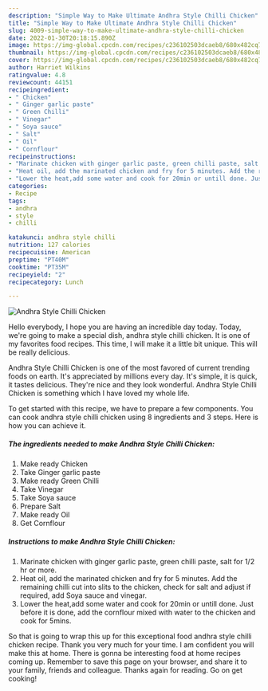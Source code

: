```yaml
---
description: "Simple Way to Make Ultimate Andhra Style Chilli Chicken"
title: "Simple Way to Make Ultimate Andhra Style Chilli Chicken"
slug: 4009-simple-way-to-make-ultimate-andhra-style-chilli-chicken
date: 2022-01-30T20:18:15.890Z
image: https://img-global.cpcdn.com/recipes/c236102503dcaeb8/680x482cq70/andhra-style-chilli-chicken-recipe-main-photo.jpg
thumbnail: https://img-global.cpcdn.com/recipes/c236102503dcaeb8/680x482cq70/andhra-style-chilli-chicken-recipe-main-photo.jpg
cover: https://img-global.cpcdn.com/recipes/c236102503dcaeb8/680x482cq70/andhra-style-chilli-chicken-recipe-main-photo.jpg
author: Harriet Wilkins
ratingvalue: 4.8
reviewcount: 44151
recipeingredient:
- " Chicken"
- " Ginger garlic paste"
- " Green Chilli"
- " Vinegar"
- " Soya sauce"
- " Salt"
- " Oil"
- " Cornflour"
recipeinstructions:
- "Marinate chicken with ginger garlic paste, green chilli paste, salt for 1/2 hr or more."
- "Heat oil, add the marinated chicken and fry for 5 minutes. Add the remaining chilli cut into slits to the chicken, check for salt and adjust if required, add Soya sauce and vinegar."
- "Lower the heat,add some water and cook for 20min or untill done. Just before it is done, add the cornflour mixed with water to the chicken and cook for 5mins."
categories:
- Recipe
tags:
- andhra
- style
- chilli

katakunci: andhra style chilli 
nutrition: 127 calories
recipecuisine: American
preptime: "PT40M"
cooktime: "PT35M"
recipeyield: "2"
recipecategory: Lunch

---
```



![Andhra Style Chilli Chicken](https://img-global.cpcdn.com/recipes/c236102503dcaeb8/680x482cq70/andhra-style-chilli-chicken-recipe-main-photo.jpg)

Hello everybody, I hope you are having an incredible day today. Today, we're going to make a special dish, andhra style chilli chicken. It is one of my favorites food recipes. This time, I will make it a little bit unique. This will be really delicious.



Andhra Style Chilli Chicken is one of the most favored of current trending foods on earth. It's appreciated by millions every day. It's simple, it is quick, it tastes delicious. They're nice and they look wonderful. Andhra Style Chilli Chicken is something which I have loved my whole life.


To get started with this recipe, we have to prepare a few components. You can cook andhra style chilli chicken using 8 ingredients and 3 steps. Here is how you can achieve it.

<!--inarticleads1-->

##### The ingredients needed to make Andhra Style Chilli Chicken:

1. Make ready  Chicken
1. Take  Ginger garlic paste
1. Make ready  Green Chilli
1. Take  Vinegar
1. Take  Soya sauce
1. Prepare  Salt
1. Make ready  Oil
1. Get  Cornflour




<!--inarticleads2-->

##### Instructions to make Andhra Style Chilli Chicken:

1. Marinate chicken with ginger garlic paste, green chilli paste, salt for 1/2 hr or more.
1. Heat oil, add the marinated chicken and fry for 5 minutes. Add the remaining chilli cut into slits to the chicken, check for salt and adjust if required, add Soya sauce and vinegar.
1. Lower the heat,add some water and cook for 20min or untill done. Just before it is done, add the cornflour mixed with water to the chicken and cook for 5mins.




So that is going to wrap this up for this exceptional food andhra style chilli chicken recipe. Thank you very much for your time. I am confident you will make this at home. There is gonna be interesting food at home recipes coming up. Remember to save this page on your browser, and share it to your family, friends and colleague. Thanks again for reading. Go on get cooking!
